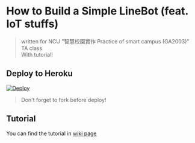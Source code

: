 # How to Build a Simple LineBot (feat. IoT stuffs)
> written for NCU "智慧校園實作 Practice of smart campus (GA2003)" TA class  
> With tutorial!

## Deploy to Heroku
  [![Deploy](https://www.herokucdn.com/deploy/button.svg)](https://heroku.com/deploy)

> Don't forget to fork before deploy!

## Tutorial
You can find the tutorial in [wiki page](https://github.com/JCxYIS/LineBot-IoT/wiki)
